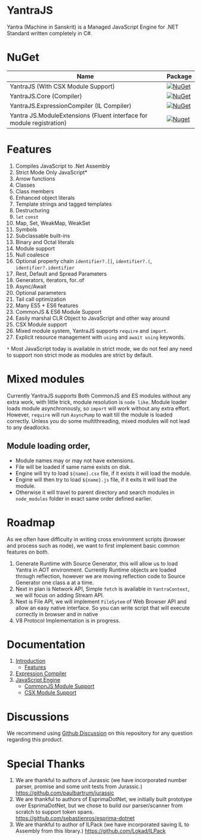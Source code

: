 ﻿# YantraJS
Yantra (Machine in Sanskrit) is a Managed JavaScript Engine for .NET Standard written completely in C#.

# NuGet
| Name                                               | Package                                                                                                                                                        |
|----------------------------------------------------|----------------------------------------------------------------------------------------------------------------------------------------------------------------|
| YantraJS (With CSX Module Support)                              | [![NuGet](https://img.shields.io/nuget/v/YantraJS.svg?label=NuGet)](https://www.nuget.org/packages/YantraJS)                           |
| YantraJS.Core (Compiler)| [![NuGet](https://img.shields.io/nuget/v/YantraJS.Core.svg?label=NuGet)](https://www.nuget.org/packages/YantraJS.Core) |
| YantraJS.ExpressionCompiler (IL Compiler)           | [![NuGet](https://img.shields.io/nuget/v/YantraJS.ExpressionCompiler.svg?label=NuGet)](https://www.nuget.org/packages/YantraJS.ExpressionCompiler) |
| Yantra JS.ModuleExtensions (Fluent interface for module registration) | [![Nuget](https://img.shields.io/nuget/v/YantraJS.ModuleExtensions?label=NuGet&style=flat-square)](https://www.nuget.org/packages/YantraJS.ModuleExtensions) |

# Features
1. Compiles JavaScript to .Net Assembly 
2. Strict Mode Only JavaScript*
3. Arrow functions
4. Classes
5. Class members
6. Enhanced object literals
7. Template strings and tagged templates
8. Destructuring
9. `let` `const`
10. Map, Set, WeakMap, WeakSet
11. Symbols
12. Subclassable built-ins
13. Binary and Octal literals
14. Module support
15. Null coalesce
16. Optional property chain `identifier?.[]`, `identifier?.(`, `identifier?.identifier`
17. Rest, Default and Spread Parameters
18. Generators, iterators, for..of
19. Async/Await
20. Optional parameters
21. Tail call optimization
22. Many ES5 + ES6 features
23. CommonJS & ES6 Module Support
24. Easily marshal CLR Object to JavaScript and other way around
25. CSX Module support
26. Mixed module system, YantraJS supports `require` and `import`.
27. Explicit resource management with `using` and `await using` keywords.

`*` Most JavaScript today is available in strict mode, we do not feel any need to support non strict mode as modules are strict by default.

# Mixed modules
Currently YantraJS supports Both CommonJS and ES modules without any extra work, with little trick, module resolution is `node like`. Module loader loads module asynchronously, so `import` will work without any extra effort. However, `require` will run `AsyncPump` to wait till the module is loaded correctly. Unless you do some multithreading, mixed modules will not lead to any deadlocks.

## Module loading order,

* Module names may or may not have extensions.
* File will be loaded if same name exists on disk.
* Engine will try to load `${name}.csx` file, if it exists it will load the module.
* Engine will then try to load `${name}.js` file, if it exits it will load the module.
* Otherwise it will travel to parent directory and search modules in `node_modules` folder in exact same order defined earlier.

# Roadmap
As we often have difficulty in writing cross environment scripts (browser and process such as node), we want to first implement basic common features on both.
1. Generate Runtime with Source Generator, this will allow us to load Yantra in AOT environment. Currently Runtime objects are loaded through reflection, however we are moving reflection code to Source Generator one class a at a time.
2. Next in plan is Network API, Simple `fetch` is available in `YantraContext`, we will focus on adding Stream API.
3. Next is File API, we will implement `FileSytem` of Web Browser API and allow an easy native interface. So you can write script that will execute correctly in browser and in native
4. V8 Protocol Implementation is in progress.


# Documentation

1. [Introduction](https://github.com/yantrajs/yantra/wiki)
   - [Features](https://github.com/yantrajs/yantra/wiki#features)
2. [Expression Compiler](https://github.com/yantrajs/yantra/wiki/Expression-Compiler)
3. [JavaScript Engine](https://github.com/yantrajs/yantra/wiki/JavaScript-Engine-Example)
   - [CommonJS Module Support](https://github.com/yantrajs/yantra/wiki/JavaScript-Engine-Example#jsmodulecontext)
   - [CSX Module Support](https://github.com/yantrajs/yantra/wiki/JavaScript-Engine-Example#yantrajscontext)

# Discussions
We recommend using [Github Discussion](https://github.com/yantrajs/yantra/discussions) on this repository for any question regarding this product.

# Special Thanks
1. We are thankful to authors of Jurassic (we have incorporated number parser, promise and some unit tests from Jurassic.) https://github.com/paulbartrum/jurassic
2. We are thankful to authors of EsprimaDotNet, we initially built prototype over EsprimaDotNet, but we chose to build our parser/scanner from scratch to support token spans. https://github.com/sebastienros/esprima-dotnet
3. We are thankful to author of ILPack (we have incorporated saving IL to Assembly from this library.) https://github.com/Lokad/ILPack
